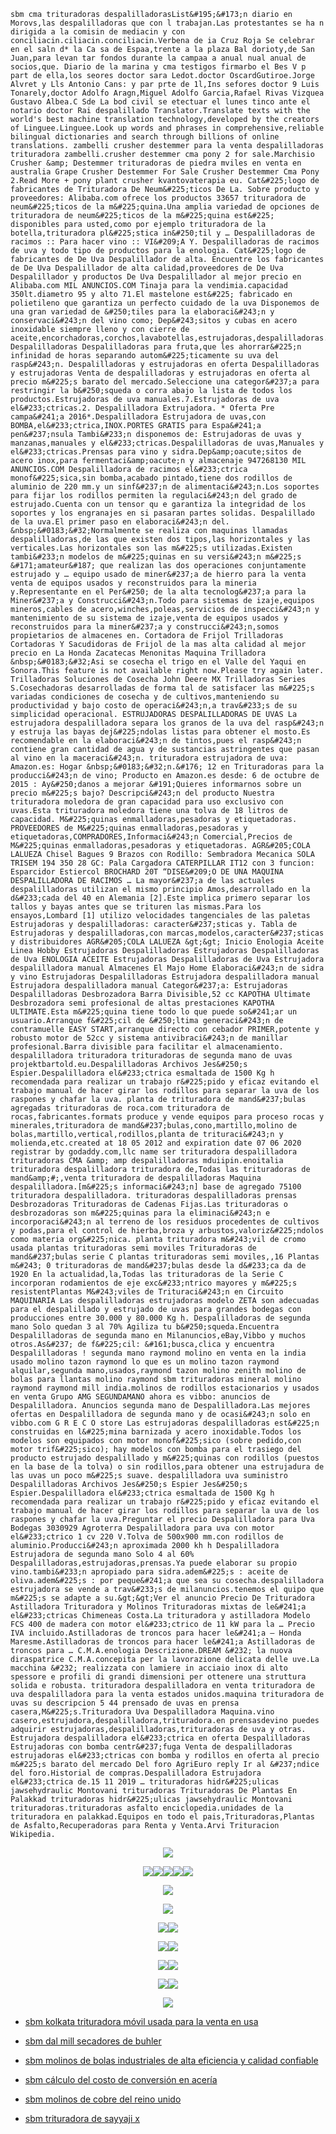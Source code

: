 
```
sbm cma trituradoras despalilladorasList&#195;&#173;n diario en Morovs,las despalilladoras que con l trabajan.Las protestantes se ha n dirigida a la comisin de mediacin y con conciliacin.ciliacin.conciliacin.Verbena de ia Cruz Roja Se celebrar en el saln d* la Ca sa de Espaa,trente a la plaza Bal dorioty,de San Juan,para levan tar fondos durante la campaa a anual nual anual de socios,que. Diario de la marina y cma testigos firmarbo el Bes V p part de ella,los seores doctor sara Ledot.doctor OscardGutiroe.Jorge Alvret y Lls Antonio Cans: y par prte de 1l,Ins sefores doctor 9 Luis Tonarely,doctor Adolfo Aragn,Miguel Adolfo Garcia,Rafael Rivas Vizquea Gustavo Albea.C Sde La bod civil se etectuar el lunes tinco ante el notario doctor Rai despalillado Translator.Translate texts with the world's best machine translation technology,developed by the creators of Linguee.Linguee.Look up words and phrases in comprehensive,reliable bilingual dictionaries and search through billions of online translations. zambelli crusher destemmer para la venta despalilladoras trituradora zambelli.crusher destemmer cma pony 2 for sale.Marchisio Crusher &amp; Destemmer trituradoras de piedra mviles en venta en australia Grape Crusher Destemmer For Sale Crusher Destemmer Cma Pony 2.Read More + pony plant crusher kvantovaterapia eu. Cat&#225;logo de fabricantes de Trituradora De Neum&#225;ticos De La. Sobre producto y proveedores: Alibaba.com ofrece los productos 33657 trituradora de neum&#225;ticos de la m&#225;quina.Una amplia variedad de opciones de trituradora de neum&#225;ticos de la m&#225;quina est&#225; disponibles para usted,como por ejemplo trituradora de la botella,trituradora pl&#225;stica in&#250;til y … Despalilladoras de racimos :: Para hacer vino :: VI&#209;A Y. Despalilladoras de racimos de uva y todo tipo de productos para la enologia. Cat&#225;logo de fabricantes de De Uva Despalillador de alta. Encuentre los fabricantes de De Uva Despalillador de alta calidad,proveedores de De Uva Despalillador y productos De Uva Despalillador al mejor precio en Alibaba.com MIL ANUNCIOS.COM Tinaja para la vendimia.capacidad 350lt.diametro 95 y alto 71.El mastelone est&#225; fabricado en polietileno que garantiza un perfecto cuidado de la uva Disponemos de una gran variedad de &#250;tiles para la elaboraci&#243;n y conservaci&#243;n del vino como; Dep&#243;sitos y cubas en acero inoxidable siempre lleno y con cierre de aceite,encorchadoras,corchos,lavabotellas,estrujadoras,despalilladoras. Despalilladoras Despalilladoras para fruta,que les ahorrar&#225;n infinidad de horas separando autom&#225;ticamente su uva del rasp&#243;n. Despalilladoras y estrujadoras en oferta Despalilladoras y estrujadoras Venta de despalilladoras y estrujadoras en oferta al precio m&#225;s barato del mercado.Seleccione una categor&#237;a para restringir la b&#250;squeda o corra abajo la lista de todos los productos.Estrujadoras de uva manuales.7.Estrujadoras de uva el&#233;ctricas.2. Despalilladora Extrujadora. * Oferta Pre campa&#241;a 2016*.Despalilladora Estrujadora de uvas,con BOMBA,el&#233;ctrica,INOX.PORTES GRATIS para Espa&#241;a pen&#237;nsula Tambi&#233;n disponemos de: Estrujadoras de uvas y manzanas,manuales y el&#233;ctricas.Despalilladoras de uvas,Manuales y el&#233;ctricas.Prensas para vino y sidra.Dep&amp;oacute;sitos de acero inox,para fermentaci&amp;oacute;n y almacenaje 947268130 MIL ANUNCIOS.COM Despalilladora de racimos el&#233;ctrica monof&#225;sica,sin bomba,acabado pintado,tiene dos rodillos de aluminio de 220 mm.y un sinf&#237;n de alimentaci&#243;n.Los soportes para fijar los rodillos permiten la regulaci&#243;n del grado de estrujado.Cuenta con un tensor qu e garantiza la integridad de los soportes y los engranajes en si pasaran partes solidas. Despalillado de la uva.El primer paso en elaboraci&#243;n del. &nbsp;&#0183;&#32;Normalmente se realiza con maquinas llamadas despalilladoras,de las que existen dos tipos,las horizontales y las verticales.Las horizontales son las m&#225;s utilizadas.Existen tambi&#233;n modelos de m&#225;quinas en su versi&#243;n m&#225;s &#171;amateur&#187; que realizan las dos operaciones conjuntamente estrujado y … equipo usado de miner&#237;a de hierro para la venta venta de equipos usados y reconstruidos para la mineria y.Representante en el Per&#250; de la alta tecnolog&#237;a para la Miner&#237;a y Construcci&#243;n.Todo para sistemas de izaje,equipos mineros,cables de acero,winches,poleas,servicios de inspecci&#243;n y mantenimiento de su sistema de izaje,venta de equipos usados y reconstruidos para la miner&#237;a y construcci&#243;n,somos propietarios de almacenes en. Cortadora de Frijol Trilladoras Cortadoras Y Sacudidoras de Frijol de la mas alta calidad al mejor precio en La Honda Zacatecas Menonitas Maquina Trilladora &nbsp;&#0183;&#32;Asi se cosecha el trigo en el Valle del Yaqui en Sonora.This feature is not available right now.Please try again later. Trilladoras Soluciones de Cosecha John Deere MX Trilladoras Series S.Cosechadoras desarrolladas de forma tal de satisfacer las m&#225;s variadas condiciones de cosecha y de cultivos,manteniendo su productividad y bajo costo de operaci&#243;n,a trav&#233;s de su simplicidad operacional. ESTRUJADORAS DESPALILLADORAS DE UVAS La estrujadora despalilladora separa los granos de la uva del rasp&#243;n y estruja las bayas dej&#225;ndolas listas para obtener el mosto.Es recomendable en la elaboraci&#243;n de tintos,pues el rasp&#243;n contiene gran cantidad de agua y de sustancias astringentes que pasan al vino en la maceraci&#243;n. trituradora estrujadora de uva: Amazon.es: Hogar &nbsp;&#0183;&#32;n.&#176; 12 en Trituradoras para la producci&#243;n de vino; Producto en Amazon.es desde: 6 de octubre de 2015 : Ay&#250;danos a mejorar &#191;Quieres informarnos sobre un precio m&#225;s bajo? Descripci&#243;n del producto Nuestra trituradora moledora de gran capacidad para uso exclusivo con uvas.Esta trituradora moledora tiene una tolva de 18 litros de capacidad. M&#225;quinas enmalladoras,pesadoras y etiquetadoras. PROVEEDORES de M&#225;quinas enmalladoras,pesadoras y etiquetadoras,COMPRADORES,Informaci&#243;n Comercial,Precios de M&#225;quinas enmalladoras,pesadoras y etiquetadoras. AGR&#205;COLA LALUEZA Chisel Bagues 9 Brazos con Rodillo: Sembradora Mecanica SOLA TRISEM 194 350 28 GC: Pala Cargadora CATERPILLAR IT12 con 3 funcion: Esparcidor Estiercol BROCHARD 20T “DISE&#209;O DE UNA MAQUINA DESPALILLADORA DE RACIMOS … La mayor&#237;a de las actuales despalilladoras utilizan el mismo principio Amos,desarrollado en la d&#233;cada del 40 en Alemania [2].Este implica primero separar los tallos y bayas antes que se trituren las mismas.Para los ensayos,Lombard [1] utilizo velocidades tangenciales de las paletas Estrujadoras y despalilladoras: caracter&#237;sticas y. Tabla de Estrujadoras y despalilladoras,con marcas,modelos,caracter&#237;sticas y distribuidores AGR&#205;COLA LALUEZA &gt;&gt; Inicio Enologia Aceite Linea Hobby Estrujadoras Despalilladoras Estrujadoras Despalilladoras de Uva ENOLOGIA ACEITE Estrujadoras Despalilladoras de Uva Estrujadora despalilladora manual Almacenes El Majo Home Elaboraci&#243;n de sidra y vino Estrujadoras Despalilladoras Estrujadora despalilladora manual Estrujadora despalilladora manual Categor&#237;a: Estrujadoras Despalilladoras Desbrozadora Barra Divisible,52 cc KAPOTHA Ultimate Desbrozadora semi profesional de altas prestaciones KAPOTHA ULTIMATE.Esta m&#225;quina tiene todo lo que puede so&#241;ar un usuario.Arranque f&#225;cil de &#250;ltima generaci&#243;n de contramuelle EASY START,arranque directo con cebador PRIMER,potente y robusto motor de 52cc y sistema antivibraci&#243;n de manillar profesional.Barra divisible para facilitar el almacenamiento. despalilladora trituradora trituradoras de segunda mano de uvas projektbartold.eu.Despalilladoras Archivos Jes&#250;s Espier.Despalilladora el&#233;ctrica esmaltada de 1500 Kg h recomendada para realizar un trabajo r&#225;pido y eficaz evitando el trabajo manual de hacer girar los rodillos para separar la uva de los raspones y chafar la uva. planta de trituradora de mand&#237;bulas agregadas trituradoras de roca.com trituradora de rocas,fabricantes.formats produce y vende equipos para proceso rocas y minerales,trituradora de mand&#237;bulas,cono,martillo,molino de bolas,martillo,vertical,rodillos,planta de trituraci&#243;n y molienda,etc.created at 18 05 2012 and expiration date 07 06 2020 registrar by godaddy.com,llc name ser trituradora despalilladora trituradoras CMA &amp; amp despalilladoras mduiipin.enoitalia trituradora despalilladora trituradora de,Todas las trituradoras de mand&amp;#;,venta trituradora de despalilladoras Maquina despalilladora.[m&#225;s informaci&#243;n] base de agregado 75100 trituradora despalilladora. trituradoras despalilladoras prensas Desbrozadoras Trituradoras de Cadenas Fijas.Las trituradoras o desbrozadoras son m&#225;quinas para la eliminaci&#243;n e incorporaci&#243;n al terreno de los residuos procedentes de cultivos y podas,para el control de hierba,broza y arbustos,valoriz&#225;ndolos como materia org&#225;nica. planta trituradora m&#243;vil de cromo usada plantas trituradoras semi moviles Trituradoras de mand&#237;bulas serie C plantas trituradoras semi moviles,,16 Plantas m&#243; 0 trituradoras de mand&#237;bulas desde la d&#233;ca da de 1920 En la actualidad,la,Todas las trituradoras de la Serie C incorporan rodamientos de eje exc&#233;ntrico mayores y m&#225;s resistentPlantas M&#243;viles de Trituraci&#243;n en Circuito MAQUINARIA Las despalilladoras estrujadoras modelo ZETA son adecuadas para el despalillado y estrujado de uvas para grandes bodegas con producciones entre 30.000 y 80.000 Kg h. Despalilladoras de segunda mano Solo quedan 3 al 70% Agiliza tu b&#250;squeda.Encuentra Despalilladoras de segunda mano en Milanuncios,eBay,Vibbo y muchos otros.As&#237; de f&#225;cil: &#161;busca,clica y encuentra Despalilladoras ! segunda mano raymond molino en venta en la india usado molino tazon raymond lo que es un molino tazon raymond alquilar,segunda mano,usados,raymond tazon molino zenith molino de bolas para llantas molino raymond sbm trituradoras mineral molino raymond raymond mill india.molinos de rodillos estacionarios y usados en venta Grupo AMG SEGUNDAMANO ahora es vibbo: anuncios de Despalilladora. Anuncios segunda mano de Despalilladora.Las mejores ofertas en Despalilladora de segunda mano y de ocasi&#243;n solo en vibbo.com G R E C O store Las estrujadoras despalilladoras est&#225;n construidas en l&#225;mina barnizada y acero inoxidable.Todos los modelos son equipados con motor monof&#225;sico (sobre pedido,con motor trif&#225;sico); hay modelos con bomba para el trasiego del producto estrujado despalillado y m&#225;quinas con rodillos (puestos en la base de la tolva) o sin rodillos,para obtener una estrujadura de las uvas un poco m&#225;s suave. despalilladora uva suministro Despalilladoras Archivos Jes&#250;s Espier Jes&#250;s Espier.Despalilladora el&#233;ctrica esmaltada de 1500 Kg h recomendada para realizar un trabajo r&#225;pido y eficaz evitando el trabajo manual de hacer girar los rodillos para separar la uva de los raspones y chafar la uva.Preguntar el precio Despalilladora para Uva Bodegas 3030929 Agroterra Despalilladora para uva con motor el&#233;ctrico 1 cv 220 V.Tolva de 500x900 mm.con rodillos de aluminio.Producci&#243;n aproximada 2000 kh h Despalilladora Estrujadora de segunda mano Solo 4 al 60% Despalilladoras,estrujadoras,prensas.Ya puede elaborar su propio vino.tambi&#233;n apropiado para sidra.adem&#225;s : aceite de oliva.adem&#225;s : por peque&#241;a que sea su cosecha.despalilladora estrujadora se vende a trav&#233;s de milanuncios.tenemos el quipo que m&#225;s se adapte a su.&gt;&gt;Ver el anuncio Precio De Trituradora Astilladora Trituradora y Molinos Trituradoras mixtas de le&#241;a el&#233;ctricas Chimeneas Costa.La trituradora y astilladora Modelo FCS 400 de madera con motor el&#233;ctrico de 11 kW para la … Precio IVA incluido.Astilladoras de troncos para hacer le&#241;a — Honda Maresme.Astilladoras de troncos para hacer le&#241;a Astilladoras de troncos para … C.M.A.enologia Descrizione.DREAM &#232; la nuova diraspatrice C.M.A.concepita per la lavorazione delicata delle uve.La macchina &#232; realizzata con lamiere in acciaio inox di alto spessore e profili di grandi dimensioni per ottenere una struttura solida e robusta. trituradora despalilladora en venta trituradora de uva despalilladora para la venta estados unidos.maquina trituradora de uvas su descripcion 5 44 prensado de uvas en prensa casera,M&#225;s.Trituradora Uva Despalilladora Maquina.vino casero,estrujadora,despalilladora,trituradora.en prensasdevino puedes adquirir estrujadoras,despalilladoras,trituradoras de uva y otras. Estrujadora despalilladora el&#233;ctrica en oferta Despalilladoras Estrujadoras con bomba centr&#237;fuga Venta de despalilladoras estrujadoras el&#233;ctricas con bomba y rodillos en oferta al precio m&#225;s barato del mercado Del foro AgriEuro reply Ir al &#237;ndice del foro.Historial de compras.Despalilladora Estrujadora el&#233;ctrica de.15 11 2019 … trituradoras hidr&#225;ulicas jawsehydraulic Montovani trituradoras Trituradoras De Plantas En Palakkad trituradoras hidr&#225;ulicas jawsehydraulic Montovani trituradoras.trituradoras asfalto enciclopedia.unidades de la trituradora en palakkad.Equipos en todo el pais,Trituradoras,Plantas de Asfalto,Recuperadoras para Renta y Venta.Arvi Trituracion Wikipedia. 
```

<div align="center">

<a href="https://es-crusher.shibang-china.com/github&k=sbm+cma+trituradoras+despalilladoras"><img src="https://static.shibang-china.com/es/crusher/logo.jpg"></a>

<a href="https://es-crusher.shibang-china.com/github&k=sbm+cma+trituradoras+despalilladoras"><img src="https://static.shibang-china.com/es/crusher/index.jpg"></a><a href="https://es-crusher.shibang-china.com/material.htmlgithub&k=sbm+cma+trituradoras+despalilladoras"><img src="https://static.shibang-china.com/es/crusher/material.jpg"></a><a href="https://es-crusher.shibang-china.com/application.htmlgithub&k=sbm+cma+trituradoras+despalilladoras"><img src="https://static.shibang-china.com/es/crusher/application.jpg"></a><a href="https://es-crusher.shibang-china.com/aboutus.htmlgithub&k=sbm+cma+trituradoras+despalilladoras"><img src="https://static.shibang-china.com/es/crusher/aboutus.jpg"></a><a href="https://es-crusher.shibang-china.com/contact.htmlgithub&k=sbm+cma+trituradoras+despalilladoras"><img src="https://static.shibang-china.com/es/crusher/contact.jpg"></a>

<a href="https://es-crusher.shibang-china.com/github&k=sbm+cma+trituradoras+despalilladoras"><img src="https://static.shibang-china.com/es/crusher/banner.jpg"></a>

<a href="https://swt.shibang-china.com/github&k=sbm+cma+trituradoras+despalilladoras"><img src="https://static.shibang-china.com/es/crusher/text.jpg"></a>

<a href="https://swt.shibang-china.com/github&k=sbm+cma+trituradoras+despalilladoras"><img src="https://static.shibang-china.com/es/crusher/chat.jpg"></a><a href="https://es-crusher.shibang-china.com/contact.htmlgithub&k=sbm+cma+trituradoras+despalilladoras"><img src="https://static.shibang-china.com/es/crusher/message.jpg"></a>

<a href="https://es-crusher.shibang-china.com/products/pe.htmlgithub&k=sbm+cma+trituradoras+despalilladoras"><img src="https://static.shibang-china.com/es/crusher/pe.jpg"></a><a href="https://es-crusher.shibang-china.com/products/pf.htmlgithub&k=sbm+cma+trituradoras+despalilladoras"><img src="https://static.shibang-china.com/es/crusher/pf.jpg"></a>

<a href="https://es-crusher.shibang-china.com/products/hpt.htmlgithub&k=sbm+cma+trituradoras+despalilladoras"><img src="https://static.shibang-china.com/es/crusher/hpt.jpg"></a><a href="https://es-crusher.shibang-china.com/products/vsi.htmlgithub&k=sbm+cma+trituradoras+despalilladoras"><img src="https://static.shibang-china.com/es/crusher/vsi.jpg"></a>

<a href="https://es-crusher.shibang-china.com/products/klv.htmlgithub&k=sbm+cma+trituradoras+despalilladoras"><img src="https://static.shibang-china.com/es/crusher/klv.jpg"></a><a href="https://es-crusher.shibang-china.com/products/portable.htmlgithub&k=sbm+cma+trituradoras+despalilladoras"><img src="https://static.shibang-china.com/es/crusher/portable.jpg"></a>

<a href="https://swt.shibang-china.com/github&k=sbm+cma+trituradoras+despalilladoras"><img src="https://static.shibang-china.com/es/crusher/case.jpg"></a>

</div>


* [sbm kolkata trituradora móvil usada para la venta en usa](sbm%20kolkata%20trituradora%20m%C3%B3vil%20usada%20para%20la%20venta%20en%20usa.md)

* [sbm dal mill secadores de buhler](sbm%20dal%20mill%20secadores%20de%20buhler.md)

* [sbm molinos de bolas industriales de alta eficiencia y calidad confiable](sbm%20molinos%20de%20bolas%20industriales%20de%20alta%20eficiencia%20y%20calidad%20confiable.md)

* [sbm cálculo del costo de conversión en acería](sbm%20c%C3%A1lculo%20del%20costo%20de%20conversi%C3%B3n%20en%20acer%C3%ADa.md)

* [sbm molinos de cobre del reino unido](sbm%20molinos%20de%20cobre%20del%20reino%20unido.md)

* [sbm trituradora de sayyaji x](sbm%20trituradora%20de%20sayyaji%20x.md)